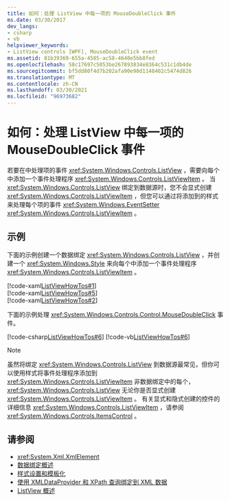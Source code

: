 ```yaml
---
title: 如何：处理 ListView 中每一项的 MouseDoubleClick 事件
ms.date: 03/30/2017
dev_langs:
- csharp
- vb
helpviewer_keywords:
- ListView controls [WPF], MouseDoubleClick event
ms.assetid: 81b39369-655a-4585-ac58-4640e5bb8fed
ms.openlocfilehash: 58c17697c5053be267893834e8364c531c1db4de
ms.sourcegitcommit: bf5dd80f4d7b202afa90e90d1148402c5474d826
ms.translationtype: MT
ms.contentlocale: zh-CN
ms.lasthandoff: 03/30/2021
ms.locfileid: "96973682"
---
```

# <a name="how-to-handle-the-mousedoubleclick-event-for-each-item-in-a-listview"></a>如何：处理 ListView 中每一项的 MouseDoubleClick 事件
若要在中处理项的事件 <xref:System.Windows.Controls.ListView> ，需要向每个中添加一个事件处理程序 <xref:System.Windows.Controls.ListViewItem> 。 当 <xref:System.Windows.Controls.ListView> 绑定到数据源时，您不会显式创建 <xref:System.Windows.Controls.ListViewItem> ，但您可以通过将添加到的样式来处理每个项的事件 <xref:System.Windows.EventSetter> <xref:System.Windows.Controls.ListViewItem> 。  
  
## <a name="example"></a>示例  
 下面的示例创建一个数据绑定 <xref:System.Windows.Controls.ListView> ，并创建一个 <xref:System.Windows.Style> 来向每个中添加一个事件处理程序 <xref:System.Windows.Controls.ListViewItem> 。  
  
 [!code-xaml[ListViewHowTos#1](~/samples/snippets/csharp/VS_Snippets_Wpf/ListViewHowTos/CSharp/Window1.xaml#1)]  
[!code-xaml[ListViewHowTos#5](~/samples/snippets/csharp/VS_Snippets_Wpf/ListViewHowTos/CSharp/Window1.xaml#5)]  
[!code-xaml[ListViewHowTos#2](~/samples/snippets/csharp/VS_Snippets_Wpf/ListViewHowTos/CSharp/Window1.xaml#2)]  
  
 下面的示例处理 <xref:System.Windows.Controls.Control.MouseDoubleClick> 事件。  
  
 [!code-csharp[ListViewHowTos#6](~/samples/snippets/csharp/VS_Snippets_Wpf/ListViewHowTos/CSharp/Window1.xaml.cs#6)]
 [!code-vb[ListViewHowTos#6](~/samples/snippets/visualbasic/VS_Snippets_Wpf/ListViewHowTos/VisualBasic/Window1.xaml.vb#6)]  
  
> [!NOTE]
> 虽然将绑定 <xref:System.Windows.Controls.ListView> 到数据源最常见，但你可以使用样式将事件处理程序添加到 <xref:System.Windows.Controls.ListViewItem> 非数据绑定中的每个， <xref:System.Windows.Controls.ListView> 无论你是否显式创建 <xref:System.Windows.Controls.ListViewItem> 。  有关显式和隐式创建的控件的详细信息 <xref:System.Windows.Controls.ListViewItem> ，请参阅 <xref:System.Windows.Controls.ItemsControl> 。  
  
## <a name="see-also"></a>请参阅

- <xref:System.Xml.XmlElement>
- [数据绑定概述](/dotnet/desktop-wpf/data/data-binding-overview)
- [样式设置和模板化](/dotnet/desktop-wpf/fundamentals/styles-templates-overview)
- [使用 XMLDataProvider 和 XPath 查询绑定到 XML 数据](../data/how-to-bind-to-xml-data-using-an-xmldataprovider-and-xpath-queries.md)
- [ListView 概述](listview-overview.md)

